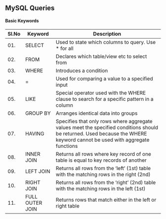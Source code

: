 
## MySQL Queries

#### Basic Keywords

|Sl.No |Keyword   | Description                                       |
|------|----------|---------------------------------------------------|
|  01. |SELECT	  |Used to state which columns to query. Use * for all|
|  02. |FROM 	  |Declares which table/view etc to select from|
|  03. |WHERE	  |Introduces a condition|
|  04. |=	  |Used for comparing a value to a specified input|
|  05. |LIKE	  |Special operator used with the WHERE clause to search for a specific pattern in a column|
|  06. |GROUP BY  |Arranges identical data into groups|
|  07. |HAVING	  |Specifies that only rows where aggregate values meet the specified conditions should be returned. Used because the WHERE keyword cannot be used with aggregate functions|
|  08. |INNER JOIN|Returns all rows where key record of one table is equal to key records of another|
|  09. |LEFT JOIN |Returns all rows from the ‘left’ (1st) table with the matching rows in the right (2nd)|
|  10. |RIGHT JOIN|Returns all rows from the ‘right’ (2nd) table with the matching rows in the left (1st)|
|  11. |FULL OUTER JOIN|Returns rows that match either in the left or right table|
